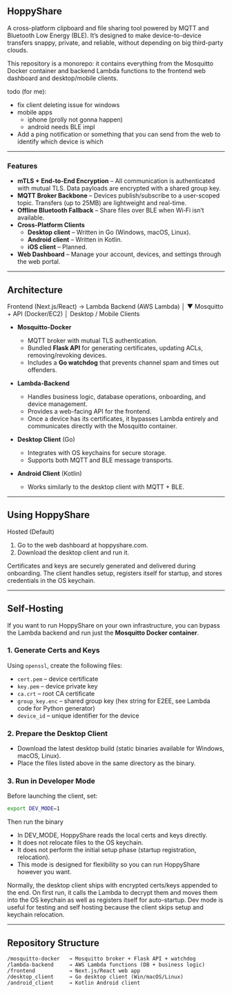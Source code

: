 ## HoppyShare

A cross-platform clipboard and file sharing tool powered by MQTT and Bluetooth Low Energy (BLE). It’s designed to make device-to-device transfers snappy, private, and reliable, without depending on big third-party clouds.

This repository is a monorepo: it contains everything from the Mosquitto Docker container and backend Lambda functions to the frontend web dashboard and desktop/mobile clients.

todo (for me):
- fix client deleting issue for windows
- mobile apps
  - iphone (prolly not gonna happen)
  - android needs BLE impl
- Add a ping notification or something that you can send from the web to identify which device is which

---

### Features
- **mTLS + End-to-End Encryption** – All communication is authenticated with mutual TLS. Data payloads are encrypted with a shared group key.
- **MQTT Broker Backbone** – Devices publish/subscribe to a user-scoped topic. Transfers (up to 25MB) are lightweight and real-time.
- **Offline Bluetooth Fallback** – Share files over BLE when Wi‑Fi isn’t available.
- **Cross-Platform Clients**
  - **Desktop client** – Written in Go (Windows, macOS, Linux).
  - **Android client** – Written in Kotlin.
  - **iOS client** – Planned.
- **Web Dashboard** – Manage your account, devices, and settings through the web portal.

---

## Architecture

Frontend (Next.js/React) → Lambda Backend (AWS Lambda)
                                    │
                                    ▼
                      Mosquitto + API (Docker/EC2)
                                    │
                          Desktop / Mobile Clients

- **Mosquitto-Docker**
  - MQTT broker with mutual TLS authentication.
  - Bundled **Flask API** for generating certificates, updating ACLs, removing/revoking devices.
  - Includes a **Go watchdog** that prevents channel spam and times out offenders.

- **Lambda-Backend**
  - Handles business logic, database operations, onboarding, and device management.
  - Provides a web-facing API for the frontend.
  - Once a device has its certificates, it bypasses Lambda entirely and communicates directly with the Mosquitto container.

- **Desktop Client** (Go)
  - Integrates with OS keychains for secure storage.
  - Supports both MQTT and BLE message transports.

- **Android Client** (Kotlin)
  - Works similarly to the desktop client with MQTT + BLE.

---

## Using HoppyShare

Hosted (Default)
1. Go to the web dashboard at hoppyshare.com.
2. Download the desktop client and run it.

Certificates and keys are securely generated and delivered during onboarding. The client handles setup, registers itself for startup, and stores credentials in the OS keychain.

---

## Self-Hosting

If you want to run HoppyShare on your own infrastructure, you can bypass the Lambda backend and run just the **Mosquitto Docker container**.

### 1. Generate Certs and Keys

Using `openssl`, create the following files:

- `cert.pem` – device certificate
- `key.pem` – device private key
- `ca.crt` – root CA certificate
- `group_key.enc` – shared group key (hex string for E2EE, see Lambda code for Python generator)
- `device_id` – unique identifier for the device

### 2. Prepare the Desktop Client

- Download the latest desktop build (static binaries available for Windows, macOS, Linux).
- Place the files listed above in the same directory as the binary.

### 3. Run in Developer Mode

Before launching the client, set:

```bash
export DEV_MODE=1
```

Then run the binary
- In DEV_MODE, HoppyShare reads the local certs and keys directly.
- It does not relocate files to the OS keychain.
- It does not perform the initial setup phase (startup registration, relocation).
- This mode is designed for flexibility so you can run HoppyShare however you want.

Normally, the desktop client ships with encrypted certs/keys appended to the end. On first run, it calls the Lambda to decrypt them and moves them into the OS keychain as well as registers itself for auto-startup. Dev mode is useful for testing and self hosting because the client skips setup and keychain relocation.   

---

## Repository Structure

```
/mosquitto-docker   → Mosquitto broker + Flask API + watchdog
/lambda-backend     → AWS Lambda functions (DB + business logic)
/frontend           → Next.js/React web app
/desktop_client     → Go desktop client (Win/macOS/Linux)
/android_client     → Kotlin Android client
```

